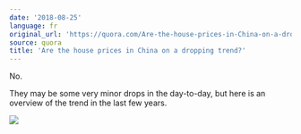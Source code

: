 ```yaml
---
date: '2018-08-25'
language: fr
original_url: 'https://quora.com/Are-the-house-prices-in-China-on-a-dropping-trend/answer/Clément-Renaud'
source: quora
title: 'Are the house prices in China on a dropping trend?'
---
```


No.

They may be some very minor drops in the day-to-day, but here is an
overview of the trend in the last few years.

![](main-qimg-0d933ff5508b5ab7ccf4f56b118dd37c.png)
